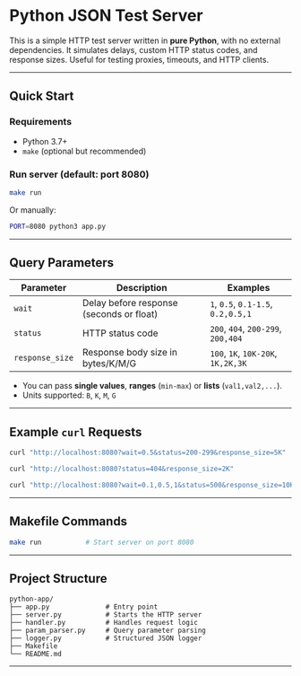 # Python JSON Test Server

This is a simple HTTP test server written in **pure Python**, with no external dependencies.
It simulates delays, custom HTTP status codes, and response sizes.
Useful for testing proxies, timeouts, and HTTP clients.

---

## Quick Start

### Requirements

- Python 3.7+
- `make` (optional but recommended)

### Run server (default: port 8080)

```bash
make run
```

Or manually:

```bash
PORT=8080 python3 app.py
```

---

## Query Parameters

| Parameter       | Description                              | Examples                           |
|-----------------|------------------------------------------|------------------------------------|
| `wait`          | Delay before response (seconds or float) | `1`, `0.5`, `0.1-1.5`, `0.2,0.5,1` |
| `status`        | HTTP status code                         | `200`, `404`, `200-299`, `200,404` |
| `response_size` | Response body size in bytes/K/M/G        | `100`, `1K`, `10K-20K`, `1K,2K,3K` |

- You can pass **single values**, **ranges** (`min-max`) or **lists** (`val1,val2,...`).
- Units supported: `B`, `K`, `M`, `G`

---

## Example `curl` Requests

```bash
curl "http://localhost:8080?wait=0.5&status=200-299&response_size=5K"
```

```bash
curl "http://localhost:8080?status=404&response_size=2K"
```

```bash
curl "http://localhost:8080?wait=0.1,0.5,1&status=500&response_size=10K"
```

---

## Makefile Commands

```bash
make run           # Start server on port 8080
```

---

## Project Structure

```
python-app/
├── app.py              # Entry point
├── server.py           # Starts the HTTP server
├── handler.py          # Handles request logic
├── param_parser.py     # Query parameter parsing
├── logger.py           # Structured JSON logger
├── Makefile
└── README.md
```

---
